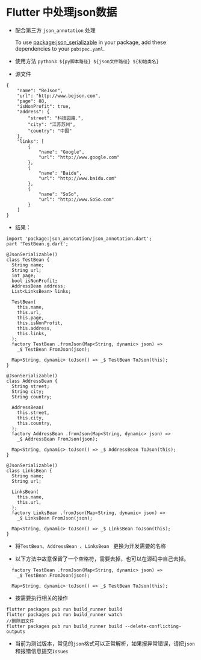 # Flutter 中处理json数据

* 配合第三方 `json_annotation` 处理

  To use [package:json_serializable](https://pub.dev/packages/json_serializable) in your package, add these dependencies to your `pubspec.yaml`.

* 使用方法 ` python3 ${py脚本路径} ${json文件路径} ${初始类名} `

* 源文件

```
{
    "name": "BeJson",
    "url": "http://www.bejson.com",
    "page": 88,
    "isNonProfit": true,
    "address": {
        "street": "科技园路.",
        "city": "江苏苏州",
        "country": "中国"
    },
    "links": [
        {
            "name": "Google",
            "url": "http://www.google.com"
        },
        {
            "name": "Baidu",
            "url": "http://www.baidu.com"
        },
        {
            "name": "SoSo",
            "url": "http://www.SoSo.com"
        }
    ]
}
```

* 结果：

```
import 'package:json_annotation/json_annotation.dart';
part 'TestBean.g.dart';

@JsonSerializable()
class TestBean {
  String name;
  String url;
  int page;
  bool isNonProfit;
  AddressBean address;
  List<LinksBean> links;

  TestBean(
    this.name,
    this.url,
    this.page,
    this.isNonProfit,
    this.address,
    this.links,
  );
  factory TestBean .fromJson(Map<String, dynamic> json) =>
    _$ TestBean FromJson(json);

  Map<String, dynamic> toJson() => _$ TestBean ToJson(this);
}

@JsonSerializable()
class AddressBean {
  String street;
  String city;
  String country;

  AddressBean(
    this.street,
    this.city,
    this.country,
  );
  factory AddressBean .fromJson(Map<String, dynamic> json) =>
    _$ AddressBean FromJson(json);

  Map<String, dynamic> toJson() => _$ AddressBean ToJson(this);
}

@JsonSerializable()
class LinksBean {
  String name;
  String url;

  LinksBean(
    this.name,
    this.url,
  );
  factory LinksBean .fromJson(Map<String, dynamic> json) =>
    _$ LinksBean FromJson(json);

  Map<String, dynamic> toJson() => _$ LinksBean ToJson(this);
}
```

* 将`TestBean`、`AddressBean `、`LinksBean ` 更换为开发需要的名称

* 以下方法中故意保留了一个空格符，需要去掉，也可以在源码中自己去掉。

```
  factory TestBean .fromJson(Map<String, dynamic> json) =>
    _$ TestBean FromJson(json);

  Map<String, dynamic> toJson() => _$ TestBean ToJson(this);
```


* 按需要执行相关的操作

```
flutter packages pub run build_runner build
flutter packages pub run build_runner watch
//删除旧文件
flutter packages pub run build_runner build --delete-conflicting-outputs

```


* 当前为测试版本，常见的`json`格式可以正常解析，如果报异常错误，请把`json`和报错信息提交`Issues`
